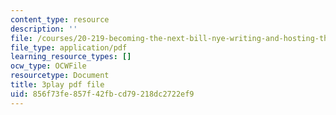 ```yaml
---
content_type: resource
description: ''
file: /courses/20-219-becoming-the-next-bill-nye-writing-and-hosting-the-educational-show-january-iap-2015/856f73fe857f42fbcd79218dc2722ef9_rt3EMeJ0lDQ.pdf
file_type: application/pdf
learning_resource_types: []
ocw_type: OCWFile
resourcetype: Document
title: 3play pdf file
uid: 856f73fe-857f-42fb-cd79-218dc2722ef9
---
```

